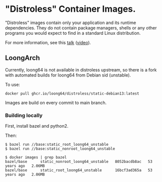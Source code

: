 # "Distroless" Container Images.

"Distroless" images contain only your application and its runtime dependencies.
They do not contain package managers, shells or any other programs you would expect to find in a standard Linux distribution.

For more information, see this [talk](https://swampup2017.sched.com/event/A6CW/distroless-docker-containerizing-apps-not-vms?iframe=no&w=100%&sidebar=yes&bg=no) ([video](https://www.youtube.com/watch?v=lviLZFciDv4)).

## LoongArch

Currently, loong64 is not available in distroless upstream, so there is a fork with
automated builds for loong64 from Debian sid (unstable).

To use:
```console
docker pull ghcr.io/loong64/distroless/static-debian13:latest
```

Images are build on every commit to main branch.

### Building locally

First, install bazel and python2.

Then:
```console
$ bazel run //base:static_root_loong64_unstable
$ bazel run //base:static_nonroot_loong64_unstable
```

```console
$ docker images | grep bazel
bazel/base      static_nonroot_loong64_unstable   8052bacdb8ac   53 years ago   2.06MB
bazel/base      static_root_loong64_unstable      16bcf3ad365a   53 years ago   2.06MB
```